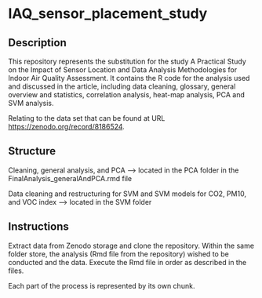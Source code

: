 # IAQ_sensor_placement_study

## Description
This repository represents the substitution for the study A Practical Study on the Impact of Sensor Location and Data Analysis Methodologies for Indoor Air Quality Assessment. 
It contains the R code for the analysis used and discussed in the article, including data cleaning, glossary, general overview and statistics, correlation analysis, heat-map analysis, PCA and SVM analysis.

Relating to the data set that can be found at URL https://zenodo.org/record/8186524.


## Structure
Cleaning, general analysis, and PCA --> located in the PCA folder in the FinalAnalysis_generalAndPCA.rmd file

Data cleaning and restructuring for SVM and SVM models for CO2, PM10, and VOC index --> located in the SVM folder


## Instructions
Extract data from Zenodo storage and clone the repository.
Within the same folder store, the analysis (Rmd file from the repository) wished to be conducted and the data.
Execute the Rmd file in order as described in the files.

Each part of the process is represented by its own chunk.



